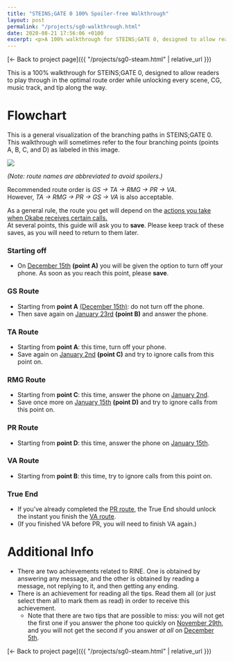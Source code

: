 ```yaml
---
title: "STEINS;GATE 0 100% Spoiler-free Walkthrough"
layout: post
permalink: "/projects/sg0-walkthrough.html"
date: 2020-08-21 17:56:06 +0100
excerpt: <p>A 100% walkthrough for STEINS;GATE 0, designed to allow readers to play through in the optimal route order while unlocking every scene, CG, music track, and tip along the way.</p>
---
```


[← Back to project page]({{ "/projects/sg0-steam.html" | relative_url }})

This is a 100% walkthrough for STEINS;GATE 0, designed to allow readers to play through in the optimal route order while unlocking every scene, CG, music track, and tip along the way.


# Flowchart

<p>This is a general visualization of the branching paths in STEINS;GATE 0. This walkthrough will sometimes refer to the four branching points (points A, B, C, and D) as labeled in this image.</p>

![](/uploads/sg0_walkthrough_flow.png)

<p><i>(Note: route names are abbreviated to avoid spoilers.)</i></p>

<p>Recommended route order is <i>GS → TA → RMG → PR → VA</i>.<br> However, <i>TA → RMG → PR → GS → VA</i> is also acceptable.</p>

<p>As a general rule, the route you get will depend on the <u>actions you take when Okabe receives certain calls.</u><br>At several points, this guide will ask you to <strong>save</strong>. Please keep track of these saves, as you will need to return to them later.</p>

### Starting off

* On <u>December 15th</u> <strong>(point A)</strong> you will be given the option to turn off your phone. As soon as you reach this point, please <strong>save</strong>.

### GS Route

* Starting from <strong>point A</strong> <u>(December 15th)</u>: do not turn off the phone. 
* Then save again on <u>January 23rd</u> <strong>(point B)</strong> and answer the phone.

### TA Route

* Starting from <strong>point A</strong>: this time, turn off your phone. 
* Save again on <u>January 2nd</u> <strong>(point C)</strong> and try to ignore calls from this point on.

### RMG Route

* Starting from <strong>point C</strong>: this time, answer the phone on <u>January 2nd</u>. 
* Save once more on <u>January 15th</u> <strong>(point D)</strong> and try to ignore calls from this point on.

### PR Route

* Starting from <strong>point D</strong>: this time, answer the phone on <u>January 15th</u>.

### VA Route

* Starting from <strong>point B</strong>: this time, try to ignore calls from this point on.

### True End

* If you've already completed the <u>PR route</u>, the True End should unlock the instant you finish the <u>VA route</u>. 
* (If you finished VA before PR, you will need to finish VA again.)

# Additional Info

* There are two achievements related to RINE. One is obtained by answering any message, and the other is obtained by reading a message, not replying to it, and then getting any ending.
* There is an achievement for reading all the tips. Read them all (or just select them all to mark them as read) in order to receive this achievement.
  * Note that there are two tips that are possible to miss: you will not get the first one if you answer the phone too quickly on <u>November 29th</u>, and you will not get the second if you answer <i>at all</i> on <u>December 5th</u>.

[← Back to project page]({{ "/projects/sg0-steam.html" | relative_url }})
